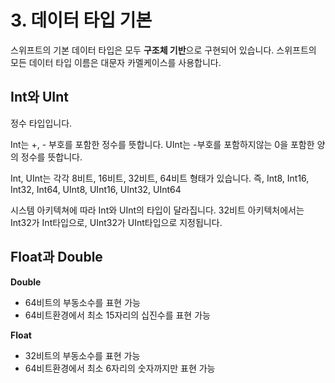# 3. 데이터 타입 기본

스위프트의 기본 데이터 타입은 모두 **구조체 기반**으로 구현되어 있습니다.
스위프트의 모든 데이터 타입 이름은 대문자 카멜케이스를 사용합니다.

## Int와 UInt

정수 타입입니다.

Int는 +, - 부호를 포함한 정수를 뜻합니다.
UInt는 -부호를 포함하지않는 0을 포함한 양의 정수를 뜻합니다.

Int, UInt는 각각 8비트, 16비트, 32비트, 64비트 형태가 있습니다.
즉, Int8, Int16, Int32, Int64, UInt8, UInt16, UInt32, UInt64

시스템 아키텍쳐에 따라 Int와 UInt의 타입이 달라집니다.
32비트 아키텍처에서는 Int32가 Int타입으로, UInt32가 UInt타입으로 지정됩니다.

## Float과 Double

**Double**

* 64비트의 부동소수를 표현 가능
* 64비트환경에서 최소 15자리의 십진수를 표현 가능

**Float**

* 32비트의 부동소수를 표현 가능
* 64비트환경에서 최소 6자리의 숫자까지만 표현 가능





